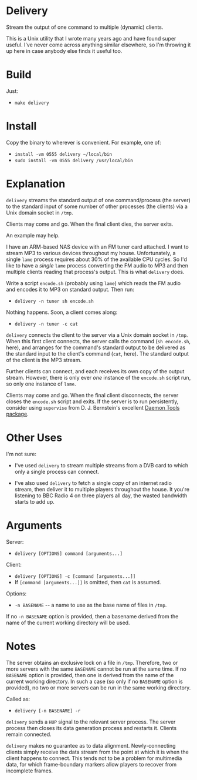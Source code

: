 Delivery
========

Stream the output of one command to multiple (dynamic) clients.

This is a Unix utility that I wrote many years ago and have found super useful.
I've never come across anything similar elsewhere, so I'm throwing it up here
in case anybody else finds it useful too.

Build
=====

Just:

  - `make delivery`

Install
=======

Copy the binary to wherever is convenient.  For example, one of:

   - `install -vm 0555 delivery ~/local/bin`
   - `sudo install -vm 0555 delivery /usr/local/bin`

Explanation
===========

`delivery` streams the standard output of one command/process (the server) to the
standard input of some number of other processes (the clients) via a Unix
domain socket in `/tmp`.

Clients may come and go.  When the final client dies, the server exits.

An example may help.

I have an ARM-based NAS device with an FM tuner card attached.  I want to
stream MP3 to various devices throughout my house.  Unfortunately, a single
`lame` process requires about 30% of the available CPU cycles.  So I'd like to
have a *single* `lame` process converting the FM audio to MP3 and then multiple
clients reading that process's output.  This is what `delivery` does.

Write a script `encode.sh` (probably using `lame`) which reads the FM audio and encodes it to MP3 on
standard output.  Then run:

  - `delivery -n tuner sh encode.sh`

Nothing happens.  Soon, a client comes along:

   - `delivery -n tuner -c cat`

`delivery` connects the client to the server via a Unix domain socket in
`/tmp`.  When this first client connects, the server calls the command (`sh encode.sh`, here), and arranges for the command's standard output to be delivered as the
standard input to the client's command (`cat`, here).  The standard output of
the client is the MP3 stream.

Further clients can  connect, and each receives its own copy of the output
stream.  However, there is only ever *one* instance of the `encode.sh` script
run, so only one instance of `lame`.

Clients may come and go.  When the final client disconnects, the server closes
the `encode.sh` script and exits.  If the server is to run persistently,
consider using `supervise` from D. J. Bernstein's excellent [Daemon Tools
package](http://cr.yp.to/daemontools.html).

Other Uses
==========

I'm not sure:

   - I've used `delivery` to stream multiple streams from a DVB card to which only a single process can connect.

   - I've also used `delivery` to fetch a single copy of an internet radio stream, then
     deliver it to multiple players throughout the house.  It you're
     listening to BBC Radio 4 on three players all day, the wasted bandwidth starts to
     add up.

Arguments
=========

Server:

   - `delivery [OPTIONS] command [arguments...]`

Client:

   - `delivery [OPTIONS] -c [command [arguments...]]`
   - If `[command [arguments...]]` is omitted, then `cat` is assumed.

Options:

   - `-n BASENAME` -- a name to use as the base name of files in `/tmp`.

If no `-n BASENAME` option is provided, then a basename derived from the name
of the current working directory will be used.

Notes
=====

The server obtains an exclusive lock on a file in `/tmp`.  Therefore, two or
more servers with the same `BASENAME` cannot be run at the same time.  If no
`BASENAME` option is provided, then one is derived from the name of the current
working directory.  In such a case (so only if no `BASENAME` option is
provided), no two or more servers can be run in the same working directory.

Called as:

   - `delivery [-n BASENAME] -r`

`delivery` sends a `HUP` signal to the relevant server process.  The server
process then closes its data generation process and restarts it.  Clients
remain connected.

`delivery` makes no guarantee as to data alignment.  Newly-connecting clients
simply receive the data stream from the point at which it is when the client
happens to connect.  This tends not to be a problem for multimedia data, for
which frame-boundary markers allow players to recover from incomplete frames.

